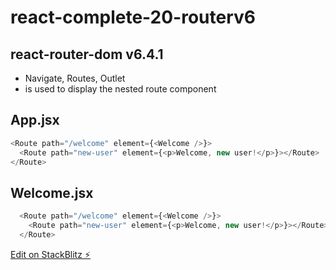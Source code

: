 # react-complete-20-routerv6

## react-router-dom v6.4.1

- Navigate, Routes, Outlet
- <Outlet /> is used to display the nested route component

## App.jsx

```js
<Route path="/welcome" element={<Welcome />}>
  <Route path="new-user" element={<p>Welcome, new user!</p>}></Route>
</Route>
```

## Welcome.jsx

```js
  <Route path="/welcome" element={<Welcome />}>
    <Route path="new-user" element={<p>Welcome, new user!</p>}></Route>
  </Route>
```

[Edit on StackBlitz ⚡️](https://stackblitz.com/edit/vitejs-vite-qfreld)
